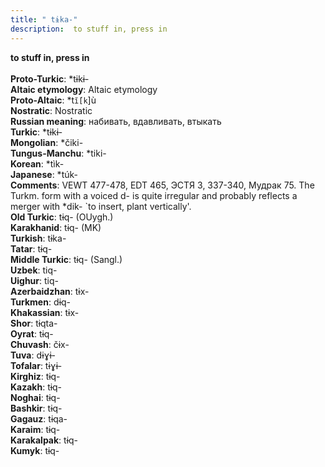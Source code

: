 ```yaml
---
title: " tɨka-"
description:  to stuff in, press in
---
```

<strong> to stuff in, press in</strong><br><br>
<strong>Proto-Turkic</strong>:  *tɨkɨ-<br>
<strong>Altaic etymology</strong>:  Altaic etymology<br>
<strong> Proto-Altaic</strong>:  *t`ĭ́[k`]ù<br>
<strong>Nostratic</strong>:  Nostratic<br>
<strong>Russian meaning</strong>:  набивать, вдавливать, втыкать<br>
<strong>Turkic</strong>:  *tɨkɨ-<br>
<strong>Mongolian</strong>:  *čiki-<br>
<strong>Tungus-Manchu</strong>:  *tiki-<br>
<strong>Korean</strong>:  *tìk-<br>
<strong>Japanese</strong>:  *túk-<br>
<strong>Comments</strong>:  VEWT 477-478, EDT 465, ЭСТЯ 3, 337-340, Мудрак 75. The Turkm. form with a voiced d- is quite irregular and probably reflects a merger with *dik- `to insert, plant vertically'.<br>
<strong>Old Turkic</strong>:  tɨq- (OUygh.)<br>
<strong>Karakhanid</strong>:  tɨq- (MK)<br>
<strong>Turkish</strong>:  tɨka-<br>
<strong>Tatar</strong>:  tɨq-<br>
<strong>Middle Turkic</strong>:  tɨq- (Sangl.)<br>
<strong>Uzbek</strong>:  tiq-<br>
<strong>Uighur</strong>:  tiq-<br>
<strong>Azerbaidzhan</strong>:  tɨx-<br>
<strong>Turkmen</strong>:  dɨq-<br>
<strong>Khakassian</strong>:  tɨx-<br>
<strong>Shor</strong>:  tɨqta-<br>
<strong>Oyrat</strong>:  tɨq-<br>
<strong>Chuvash</strong>:  čɨx-<br>
<strong>Tuva</strong>:  dɨɣɨ-<br>
<strong>Tofalar</strong>:  tɨɣɨ-<br>
<strong>Kirghiz</strong>:  tɨq-<br>
<strong>Kazakh</strong>:  tɨq-<br>
<strong>Noghai</strong>:  tɨq-<br>
<strong>Bashkir</strong>:  tɨq-<br>
<strong>Gagauz</strong>:  tɨqa-<br>
<strong>Karaim</strong>:  tɨq-<br>
<strong>Karakalpak</strong>:  tɨq-<br>
<strong>Kumyk</strong>:  tɨq-<br>


